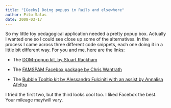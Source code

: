 ```yaml
---
title: "[Geeky] Doing popups in Rails and elsewhere"
author: Pito Salas
date: 2008-03-17
---
```




So my little toy pedagogical application needed a pretty popup box. Actually I
wanted one so I could see close up some of the alternatives. In the process I
came across three different code snippets, each one doing it in a little bit
different way. For you and me, here are the links:

  * The [DOM-popup kit, by Stuart Rackham](<http://www.methods.co.nz/popup/popup.html>)

  * The [FAMSPAM Facebox package by Chris Wantrath](<http://famspam.com/facebox>)

  * The [Bubble Tooltip kit by Alessandro Fulciniti with an assist by Annalisa Afeltra](<http://www.railsonwave.com/railsonwave/2008/1/28/title>)

I tried the first two, but the third looks cool too. I liked Facebox the best.
Your mileage may/will vary.



